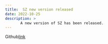```yaml
---
title:  SZ new version released
date: 2022-10-25
description: >
       A new version of SZ has been released.
---
```


Github<a href="https://github.com/szcompressor/SZ/releases/tag/v2.1.12.5">link</a>
